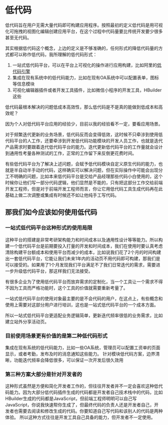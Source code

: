# 低代码

低代码旨在用户无需大量代码即可构建应用程序。按照最初的定义低代码是用可视化可拖拽的视图化编辑创建应用平台，在这个过程中代码量要比传统开发要少很多甚至无代码。

其实根据低代码这个概念，上边的定义是不够准确的，任何形式的降低代码量的方式都可以称作低代码，我所理解的低代码形式：
1. 一站式低代码平台，可以在平台上可视化的操作进行应用构建，比如阿里的[低代码引擎](https://lowcode-engine.cn/index)
2. 集成在现有系统中的低代码能力，比如在现有OA系统中可以配置表单，图标等信息模块
3. 可视化编辑器插件或者开发工具插件，比如微信小程序的开发工具，HBuilder这些

低代码最根本解决的问题低成本高效性，那么低代码是不是真的能做到低成本和高效呢？

因为个人对低代码平台应用的经验少，目前以我的经验看不一定，要看应用场景。

对于频繁迭代更新的业务场景，低代码反而会变得低效，这时候不只牵涉到使用低代码平台的人工作，还要牵涉到开发低代码功能模块的开发人员工作，也就是迭代产品需求时要跟着迭代低代码平台的能力。迭代更新低代码平台的工作量就会设计到通用性考量各种测试的工作，正常的工作留下来反倒更花费时间。

有些低代码平台为了解决上述问题，会赋予低代码模块自定义原生代码的能力，也就是半自动半手动的代码，这样确实可以解决问题，但在实际操作中可能会出现分工不明确的问题，比如本来低代码平台是交给产品经理那些代码小白使用的，这个时候你让他们写一部分代码逻辑，他们显然是不能的，只有把这部分工作交给前端开发工程师，但是对于前端开发工程师而言，你让它用低代码工具生成代码再在此基础上做二次调整或集成有时候还不如让他纯手工写代码。

## 那我们如今应该如何使用低代码

### 一站式低代码平台这种形式的使用局限
这种平台的搭建是非常考研架构能力和时间成本以及通用性设计等等能力。所以构建一个低代码平台是前期要投入打量的开发和时间成本，我们在使用时要认真考虑清除构建平台额成本和使用平台而减少的成本，比如说我们花了2个月的时间构建出一套低代码平台，它能让我们未来1年内的活动页不用代码即可构建，那我们是可以接受的。如果用了1个月发现我们平台满足不了我们日常迭代的需求，需要进一步升级低代码平台，那这样我们无法接受。

有很多企业为了使用低代码平台而放弃需求的定制化，当一个工具让一个需求不得不因为工具而严格功能时，这个工具的价值就需要重新考量了。

一站式低代码平台的使用对象最主要的是不会代码的用户，在这点上，有些概念和使用上需要对这部分用户进行培训，这也是一站式低代码平台的一个成本方面。

所以一站式低代码平台更适配业务逻辑简单，更新迭代频率很低的业务需求，比如建立站外分享活动页。

### 目前使用场景更有价值的是第二种低代码形式

集成在现有系统的低代码能力，比如一些OA系统，管理员可以配置工资单的页面显示，或者考勤，发布及时的消息通知这些能力。
针对模块低代码方案，边界清晰，功能迭代频率会降低很多，可以保证一次开发后很久效用

### 第三种方案大部分是针对开发者的

这种形式虽然是方便和简化开发者工作的，但往往开发者并不一定会喜欢这种低代码能力。因为大部分低代码插件生成的代码都是开发者自己技术栈中的代码，比如HBuilder生成的代码都是JavaScript，但前端工程师明明可以自己写JavaScript，你说我快速帮你生成了，但最终代码的负责人还是开发者自己，开发者也需要去阅读和修改生成的代码。你要知道自己写代码和该别人的代码是两种体验。
所以这种方式往往是开发工具自己具备的能力，但开发者不一定使用。 